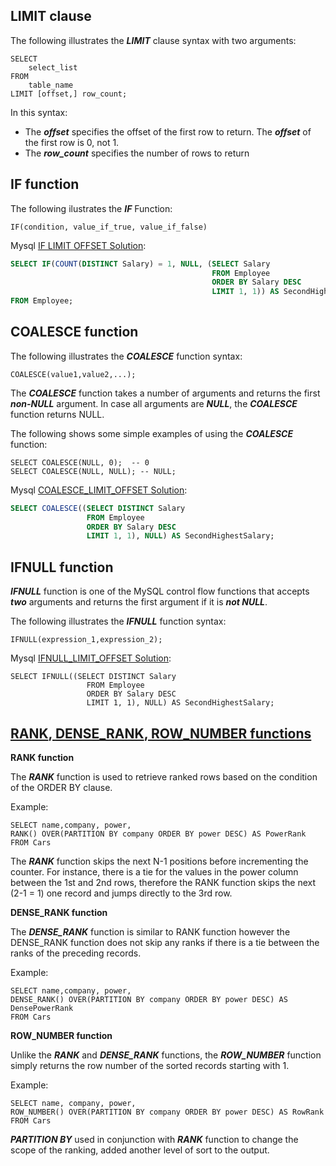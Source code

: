 
## LIMIT clause

The following illustrates the **_LIMIT_** clause syntax with two arguments:
```
SELECT 
    select_list
FROM
    table_name
LIMIT [offset,] row_count;
```

In this syntax:
* The **_offset_** specifies the offset of the first row to return. The **_offset_** of the first row is 0, not 1.
* The **_row_count_** specifies the number of rows to return

## IF function

The following ilustrates the **_IF_** Function:
```
IF(condition, value_if_true, value_if_false)
```

Mysql [IF LIMIT OFFSET Solution](mysql_if_limit_offset.sql):
```sql
SELECT IF(COUNT(DISTINCT Salary) = 1, NULL, (SELECT Salary
                                             FROM Employee
                                             ORDER BY Salary DESC
                                             LIMIT 1, 1)) AS SecondHighestSalary
FROM Employee;
```

## COALESCE function

The following illustrates the **_COALESCE_** function syntax:
```
COALESCE(value1,value2,...);
```

The **_COALESCE_** function takes a number of arguments and returns the first **_non-NULL_** argument. 
In case all arguments are **_NULL_**, the **_COALESCE_** function returns NULL.

The following shows some simple examples of using the **_COALESCE_** function:
```
SELECT COALESCE(NULL, 0);  -- 0
SELECT COALESCE(NULL, NULL); -- NULL;
```

Mysql [COALESCE_LIMIT_OFFSET Solution](mysql_coalesce_limit_offset.sql):
```sql
SELECT COALESCE((SELECT DISTINCT Salary
                 FROM Employee
                 ORDER BY Salary DESC
                 LIMIT 1, 1), NULL) AS SecondHighestSalary;
```

## IFNULL function

**_IFNULL_** function is one of the MySQL control flow functions that accepts **_two_** arguments and returns the first argument if it is **_not NULL_**.

The following illustrates the **_IFNULL_** function syntax:
```
IFNULL(expression_1,expression_2);
```

Mysql [IFNULL_LIMIT_OFFSET Solution](mysql_ifnull_limit_offset.sql):
```
SELECT IFNULL((SELECT DISTINCT Salary
                 FROM Employee
                 ORDER BY Salary DESC
                 LIMIT 1, 1), NULL) AS SecondHighestSalary;
```

## [**RANK**, **DENSE_RANK**, **ROW_NUMBER functions**](https://codingsight.com/similarities-and-differences-among-rank-dense_rank-and-row_number-functions/)

**RANK function** 

The **_RANK_** function is used to retrieve ranked rows based on the condition of the ORDER BY clause.

Example:
```
SELECT name,company, power,
RANK() OVER(PARTITION BY company ORDER BY power DESC) AS PowerRank
FROM Cars
```
The **_RANK_** function skips the next N-1 positions before incrementing the counter. For instance, there is a tie for the values in the power column between the 1st and 2nd rows, therefore the RANK function skips the next (2-1 = 1) one record and jumps directly to the 3rd row.


**DENSE_RANK function** 

The **_DENSE_RANK_** function is similar to RANK function however the DENSE_RANK function does not skip any ranks if there is a tie between the ranks of the preceding records. 

Example:
```
SELECT name,company, power,
DENSE_RANK() OVER(PARTITION BY company ORDER BY power DESC) AS DensePowerRank
FROM Cars
```


**ROW_NUMBER function** 

Unlike the **_RANK_** and **_DENSE_RANK_** functions, the **_ROW_NUMBER_** function simply returns the row number of the sorted records starting with 1. 

Example: 
```
SELECT name, company, power,
ROW_NUMBER() OVER(PARTITION BY company ORDER BY power DESC) AS RowRank
FROM Cars
```



**_PARTITION BY_** used in conjunction with **_RANK_** function to change the scope of the ranking, added another level of sort to the output.



